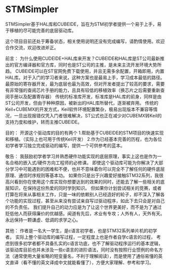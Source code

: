 # STMSimpler
  STMSimpler基于HAL库和CUBEIDE，旨在为STM初学者提供一个易于上手，易于移植的尽可能完善的底层驱动库。

  这个项目目前还处于筹备状态，相关使用说明还没有完成编写，请酌情使用。欢迎合作交流，欢迎改进斧正。

前言：
  为什么使用CUDEIDE+HAL库来开发？CUBEIDE和HAL库是ST公司最新推出的官方编译器和官方库，同时也是ST公司的主推，是未来主流开发环境大势所趋。
  CUBEIDE可以在ST官网免费下载使用，并且无需多余配置，开箱即用，内置HAL库。对于入门的学习者来说，这种方案也是最易上手，学习成本最低的路径。
  最原始的寄存器开发，最为底层也最为高效，但对开发者提出了较高的要求，需要有非常强的查阅芯片手册的能力，且具有较低的移植效率（换芯片之后需要重新查阅手册以及配置寄存器）
  传统的标准库开发，标准库是HAL库的前身，同样是由ST公司开发，但由于种种原因，被新出的HAL库所替代，逐渐被弃用。
  传统的Keil+CUBEMX的开发方式，Keil软件环境配置繁杂，极易出现版本不兼容等情况，一旦出现报错仅凭入门者很难解决，ST公式也正在减少对CUBEMX转Keil的支持力度和维护，转而主推CUBEIDE。
  
目的：
  开源这个驱动库的目的有两个
  1.帮助基于CUBEIDE的STM项目的快速实现和移植。（实际上也可用于传统Keil开发）
  2.作为已经基本完善的历程，也为各位初学者学习独立完成驱动的编写，提供一个可供参考的蓝本。

敬告：
  我鼓励初学者学习并熟悉硬件功能实现的底层原理，事实上这也是作为一名合格的嵌入式/硬件方向工程师的必修课。
  即使这个驱动库可能为你解决了大部分学习中可能遇到的困难和不便，也并不意味着你可以完全不了解任何的硬件底层原理、通信时序规则等基本功。
  如果你只是出于兴趣爱好接触STM32系列，我很高兴看到你在使用这个库实现你想要达到的效果的同时，还能去了解一些相关的底层知识，在保持这份热爱的同时学到知识。
  但如果你计划尝试相关的竞赛，或者打算在将来从事相关工作，只是一味的依赖别人已经造好的轮子，却不深入了解各个功能的实现过程，甚至从来没有尝试亲自写过驱动程序，如此下去只会是对自己的不负责任。
  我们提升自己的动力应是为了让这个世界更美好，而不是为了通过贬低他人而获得廉价的优越感。闻道有先后，术业有专攻；人外有人，天外有天。永远保持一颗谦虚、低调的求学之心。

其他：
  作者是一名大一学生，是c语言初学者，也是STM32系列单片机的初学者。
  实际上整个驱动库的编写过程，一定程度上也是作者自学c语言的过程，
  考虑到很多初学者都不具备扎实的c语言功底，也不了解驱动程序运行的基本逻辑，该驱动库目前也并未涉及一些c语言的进阶语法，同时没有按照行业惯例的命名方法（通常使用大量省略的短变量名，不利于理解阅读），而是使用了通俗易懂的英文直译（看不懂的英文译成中文就能看懂了），方便大家理解、参考和学习。

